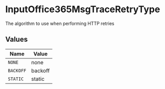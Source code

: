 # InputOffice365MsgTraceRetryType

The algorithm to use when performing HTTP retries


## Values

| Name      | Value     |
| --------- | --------- |
| `NONE`    | none      |
| `BACKOFF` | backoff   |
| `STATIC`  | static    |